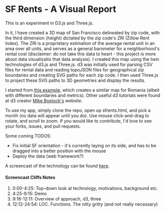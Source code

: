 # SF Rents - A Visual Report

This is an experiment in D3.js and Three.js.

In it, I have created a 3D map of San Francisco delineated by zip code, with the third dimension (height) dictated by the zip code's ZRI (Zillow Rent Index). The ZRI is a proprietary estimation of the average rental unit in an area over all units, and serves as a general barometer for a neighborhood's rental cost (disclaimer: do not take this data to heart - this project is more about data visualizatio that data analysis). I created this map using the twin technologies of d3.js and Three.js. d3 was initially used for parsing CSV files for rental data and reading topoJSON files for geographical zip boundaries and creating SVG paths for each zip code. I then used Three.js to project these SVG paths to 3D geometries and display the results.

I started from [this example](http://scribu.net/blog/3d-maps-using-d3-and-three.js.html), which creates a similar map for Romania (albeit with different boundaries and metrics). Other useful d3 tutorials were found at d3 creator [Mike Bostock's](http://bost.ocks.org/mike/map/) website. 

To use my app, simply clone the repo, open up sfrents.html, and pick a month (no data will appear until you do). Use mouse click-and-drag to rotate, and scroll to zoom. If you would like to contribute, I'd love to see your forks, issues, and pull requests.

Some coming TODOS:

- Fix initial SF orientation - it's currently laying on its side, and has to be dragged into a better position with the mouse
- Deploy the data (web framework?)

A screencast of the technology can be found [here](https://www.youtube.com/watch?v=wuwfU0DDcJU).

#### Screencast Cliffs Notes

1. 0:00-4:25: Top-down look at technology, motivations, background etc.
2. 4:25-9:15: Demo
3. 9:16-12:11: Overview of approach, d3, three
4. 12:12-24:54: LOC. Functions. The nitty gritty (and not really necessary)

